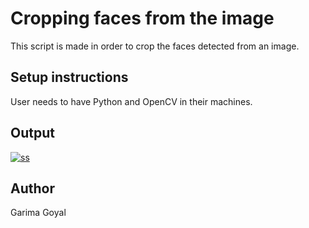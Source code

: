 # Cropping faces from the image

This script is made in order to crop the faces detected from an image.


## Setup instructions

User needs to have Python and OpenCV in their machines.

## Output
<a href="https://imgbb.com/"><img src="https://i.ibb.co/g949YCs/ss.png" alt="ss" border="0"></a>


## Author

Garima Goyal


